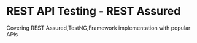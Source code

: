 # REST API Testing - REST Assured
Covering REST Assured,TestNG,Framework implementation with popular APIs
